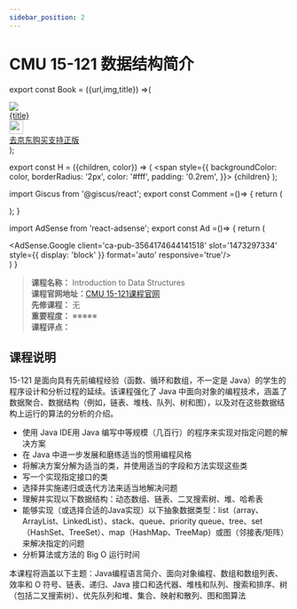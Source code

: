 ```yaml
---
sidebar_position: 2
---
```


# CMU 15-121 数据结构简介

export const Book = ({url,img,title}) =>(
<div class="bookitem">
  <a href={url} target="_blank" class="book-content">
    <div class="book-img">
      <img src={img} />
    </div>
    <div class="book-detail">
      <div class="book-title">{title}</div>
      <div class="boook-desc">
        <img width="25" height="25" src="https://hackweek-1251009918.cos.ap-shanghai.myqcloud.com/hackway/cs/jd.svg" />
        <div class="book-jd">去京东购买支持正版</div>
      </div>
    </div>
  </a>
  </div> 
);

export const H = ({children, color}) => (
  <span
    style={{
      backgroundColor: color,
      borderRadius: '2px',
      color: '#fff',
      padding: '0.2rem',
    }}>
    {children}
  </span>
);

import Giscus from '@giscus/react';
export const Comment =()=> {
  return (
   <div className="comments-container">
      <Giscus
        src="https://giscus.app/client.js"
        id="comments"
        repo="lidongyx/hackwaydoc"
        repoId="R_kgDOHUMOyA"
        category="Announcements"
        categoryId="DIC_kwDOHUMOyM4CPCtD"
        mapping="title"
        reactionsEnabled="1"
        emitMetadata="0"
        inputPosition="top"
        theme="light"
        lang="zh-CN"
        crossorigin="anonymous"
      />
    </div>
  );
}

import AdSense from 'react-adsense';
export const Ad =()=> {
  return (
    <div className="ad-container">
      <AdSense.Google
        client='ca-pub-3564174644141518'
        slot='1473297334'
        style={{ display: 'block' }}
        format='auto'
        responsive='true'/>
    </div>
  )
}


>**课程名称：** Introduction to Data Structures     
**课程官网地址：**[CMU 15-121课程官网](http://www.cs.cmu.edu/~mjs/121/)    
**先修课程：** 无  
**重要程度：** ※※※※※  
**课程评点：** 

## 课程说明
15-121 是面向具有先前编程经验（函数、循环和数组，不一定是 Java）的学生的程序设计和分析过程的延续。该课程强化了 Java 中面向对象的编程技术，涵盖了数据聚合、数据结构（例如，链表、堆栈、队列、树和图），以及对在这些数据结构上运行的算法的分析的介绍。

- 使用 Java IDE用 Java 编写中等规模（几百行）的程序来实现对指定问题的解决方案
- 在 Java 中进一步发展和磨练适当的惯用编程风格
- 将解决方案分解为适当的类，并使用适当的字段和方法实现这些类
- 写一个实现指定接口的类
- 选择并实施递归或迭代方法来适当地解决问题
- 理解并实现以下数据结构：动态数组、链表、二叉搜索树、堆、哈希表
- 能够实现（或选择合适的Java实现）以下抽象数据类型：list（array、ArrayList、LinkedList）、stack、queue、priority queue、tree、set（HashSet、TreeSet）、map（HashMap、TreeMap）或图（邻接表/矩阵）来解决指定的问题
- 分析算法或方法的 Big O 运行时间

本课程将涵盖以下主题：Java编程语言简介、面向对象编程、数组和数组列表、效率和 O 符号、链表、递归、Java 接口和迭代器、堆栈和队列、搜索和排序、树（包括二叉搜索树）、优先队列和堆、集合、映射和散列、图和图算法


<Comment></Comment>

